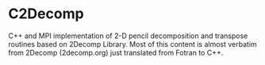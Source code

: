 # C2Decomp
C++ and MPI implementation of 2-D pencil decomposition and transpose routines based on 2Decomp Library. Most of this content is almost verbatim from 2Decomp (2decomp.org) just translated from Fotran to C++.
